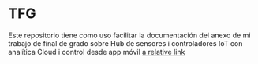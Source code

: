 # TFG
Este repositorio tiene como uso facilitar la documentación del anexo de mi trabajo de final de grado sobre Hub de sensores i controladores IoT con analítica Cloud i control desde app móvil
[a relative link](DuckDNS.md)
